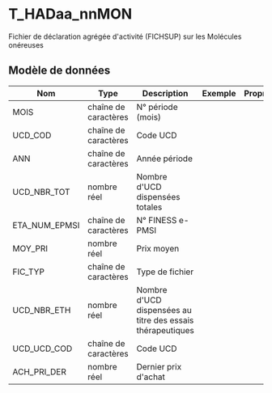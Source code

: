 # T_HADaa_nnMON

Fichier de déclaration agrégée d'activité (FICHSUP) sur les Molécules onéreuses


## Modèle de données

|Nom|Type|Description|Exemple|Propriétés|
|-|-|-|-|-|
|MOIS|chaîne de caractères|N° période (mois)|||
|UCD_COD|chaîne de caractères|Code UCD|||
|ANN|chaîne de caractères|Année période|||
|UCD_NBR_TOT|nombre réel|Nombre d'UCD dispensées totales|||
|ETA_NUM_EPMSI|chaîne de caractères|N° FINESS e-PMSI|||
|MOY_PRI|nombre réel|Prix moyen|||
|FIC_TYP|chaîne de caractères|Type de fichier|||
|UCD_NBR_ETH|nombre réel|Nombre d'UCD dispensées au titre des essais thérapeutiques|||
|UCD_UCD_COD|chaîne de caractères|Code UCD|||
|ACH_PRI_DER|nombre réel|Dernier prix d'achat|||
